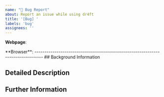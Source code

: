 ```yaml
---
name: "🐛 Bug Report"
about: Report an issue while using dr4ft
title: '[Bug] '
labels: 'bug'
assignees: ''
---
```


<!-- Which webpage did you use? (e.g. www.dr4ft.info) -->
<!-- Which browser version did you use? (e.g. Chrome 81.0.4044.138) -->
**Webpage**: 
<!-->
**Browser**: 

----------------------------------------------------------------------------------

## Background Information
<!-- Provide as much helping information as possible like the selected options, a game ID and the time of event -->



## Detailed Description
<!-- Explain what you exactly did and what exactly happened -->



## Further Information
<!-- Any screenshots or logs from your browsers console -->


